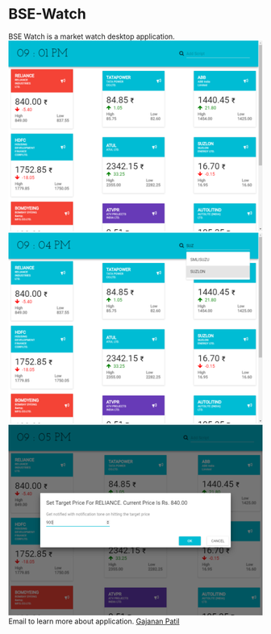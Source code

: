# BSE-Watch
BSE Watch is a market watch desktop application.
![screenshot 1](https://github.com/gajananpp/BSE-Watch/blob/master/SM1.png)
![screenshot 2](https://github.com/gajananpp/BSE-Watch/blob/master/SM2.png)
![screenshot 3](https://github.com/gajananpp/BSE-Watch/blob/master/SM3.png)
Email to learn more about application. [Gajanan Patil](mailto:patil.gajananps@gmail.com)
